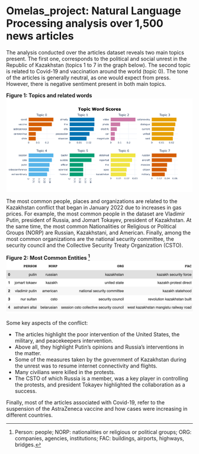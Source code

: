 # Omelas_project: Natural Language Processing analysis over 1,500 news articles

The analysis conducted over the articles dataset reveals two main topics present. The first one, corresponds to the political and social unrest in the Republic of Kazakhstan (topics 1 to 7 in the graph below). The second topic is related to Covid-19 and vaccination around the world (topic 0). The tone of the articles is generally neutral, as one would expect from press. However, there is negative sentiment present in both main topics.

<b>Figure 1: Topics and related words</b>
![image](images/topic_plot.png)

The most common people, places and organizations are related to the Kazakhstan conflict that  began in January 2022 due to increases in gas prices. For example, the most common people in the dataset are Vladimir Putin, president of Russia,  and Jomart Tokayev, president of Kazakhstan. At the same time, the most common Nationalities or Religious or Political Groups (NORP) are Russian, Kazakhstani, and American. Finally, among the most common organizations are the national security committee, the security council and the Collective Security Treaty Organization (CSTO).

<b>Figure 2: Most Common Entities [^fn1]</b>
![image](images/most_com_ent.jpeg)
[^fn1]: Person: people; NORP: nationalities or religious or political groups; ORG: companies, agencies, institutions; FAC: buildings, airports, highways, bridges.

Some key aspects of the conflict:
- The articles highlight the poor intervention of the United States, the military, and peacekeepers intervention. 
- Above all, they highlight Putin’s opinions and Russia’s interventions in the matter. 
- Some of the measures taken by the government of Kazakhstan during the unrest was to resume internet connectivity and flights. 
- Many civilians were killed in the protests. 
- The CSTO of which Russia is a member, was a key player in controlling the protests, and president Tokayev highlighted the collaboration as a success. 

Finally,  most of the articles associated with Covid-19, refer to the suspension of the AstraZeneca vaccine and how cases were increasing in different countries. 

